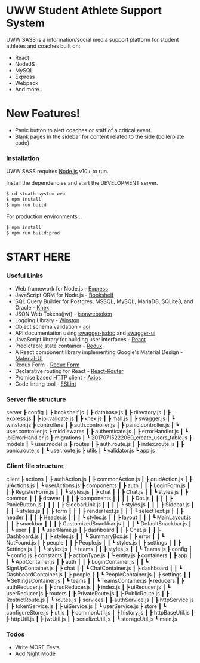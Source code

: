 # UWW Student Athlete Support System

UWW SASS is a information/social media support platform for student athletes and coaches built on:
  - React
  - NodeJS
  - MySQL
  - Express
  - Webpack
  - And more..

# New Features!
  - Panic button to alert coaches or staff of a critical event
  - Blank pages in the sidebar for content related to the side (boilerplate code)

### Installation

UWW SASS requires [Node.js](https://nodejs.org/) v10+ to run.

Install the dependencies and start the DEVELOPMENT server.

```sh
$ cd stuath-system-web
$ npm install
$ npm run build
```

For production environments...

```sh
$ npm install
$ npm run build:prod
```

# START HERE

### Useful Links
* Web framework for Node.js - [Express]
* JavaScript ORM for Node.js - [Bookshelf]
* SQL Query Builder for Postgres, MSSQL, MySQL, MariaDB, SQLite3, and Oracle - [Knex]
* JSON Web Tokens(jwt) - [jsonwebtoken]
* Logging Library - [Winston]
* Object schema validation - [Joi]
* API documentation using [swagger-jsdoc] and [swagger-ui]
* JavaScript library for building user interfaces - [React]
* Predictable state container - [Redux]
* A React component library implementing Google's Material Design - [Material-UI]
* Redux Form - [Redux Form]
* Declarative routing for React - [React-Router]
* Promise based HTTP client - [Axios]
* Code linting tool - [ESLint]

### Server file structure
server
 ┣ config 
 ┃ ┣ bookshelf.js
 ┃ ┣ database.js
 ┃ ┣ directory.js
 ┃ ┣ express.js
 ┃ ┣ joi.validate.js
 ┃ ┣ knex.js
 ┃ ┣ mail.js
 ┃ ┣ swagger.js
 ┃ ┗ winston.js
 ┣ controllers
 ┃ ┣ auth.controller.js
 ┃ ┣ panic.controller.js
 ┃ ┗ user.controller.js
 ┣ middlewares
 ┃ ┣ authenticate.js
 ┃ ┣ errorHandler.js
 ┃ ┗ joiErrorHandler.js
 ┣ migrations
 ┃ ┗ 20170715222060_create_users_table.js
 ┣ models
 ┃ ┗ user.model.js
 ┣ routes
 ┃ ┣ auth.route.js
 ┃ ┣ index.route.js
 ┃ ┣ panic.route.js
 ┃ ┗ user.route.js
 ┣ utils
 ┃ ┗ validator.js
 ┗ app.js

### Client file structure
client
 ┣ actions
 ┃ ┣ authAction.js
 ┃ ┣ commonAction.js
 ┃ ┣ crudAction.js
 ┃ ┣ uiActions.js
 ┃ ┗ userActions.js
 ┣ components
 ┃ ┣ auth
 ┃ ┃ ┣ LoginForm.js
 ┃ ┃ ┣ RegisterForm.js
 ┃ ┃ ┗ styles.js
 ┃ ┣ chat
 ┃ ┃ ┣ Chat.js
 ┃ ┃ ┗ styles.js
 ┃ ┣ common
 ┃ ┃ ┣ drawer
 ┃ ┃ ┃ ┣ components
 ┃ ┃ ┃ ┃ ┣ Dot.js
 ┃ ┃ ┃ ┃ ┣ PanicButton.js
 ┃ ┃ ┃ ┃ ┣ SidebarLink.js
 ┃ ┃ ┃ ┃ ┗ styles.js
 ┃ ┃ ┃ ┣ Sidebar.js
 ┃ ┃ ┃ ┗ styles.js
 ┃ ┃ ┣ form
 ┃ ┃ ┃ ┣ renderText.js
 ┃ ┃ ┃ ┗ selectText.js
 ┃ ┃ ┣ header
 ┃ ┃ ┃ ┣ Header.js
 ┃ ┃ ┃ ┗ styles.js
 ┃ ┃ ┣ layout
 ┃ ┃ ┃ ┗ MainLayout.js
 ┃ ┃ ┣ snackbar
 ┃ ┃ ┃ ┣ CustomizedSnackbar.js
 ┃ ┃ ┃ ┗ DefaultSnackbar.js
 ┃ ┃ ┗ user
 ┃ ┃ ┃ ┗ userName.js
 ┃ ┣ dashboard
 ┃ ┃ ┣ Chat.js
 ┃ ┃ ┣ Dashboard.js
 ┃ ┃ ┣ styles.js
 ┃ ┃ ┗ SummaryBox.js
 ┃ ┣ error
 ┃ ┃ ┗ NotFound.js
 ┃ ┣ people
 ┃ ┃ ┣ People.js
 ┃ ┃ ┗ styles.js
 ┃ ┣ settings
 ┃ ┃ ┣ Settings.js
 ┃ ┃ ┗ styles.js
 ┃ ┗ teams
 ┃ ┃ ┣ styles.js
 ┃ ┃ ┗ Teams.js
 ┣ config
 ┃ ┗ config.js
 ┣ constants
 ┃ ┣ actionType.js
 ┃ ┗ entity.js
 ┣ containers
 ┃ ┣ app
 ┃ ┃ ┗ AppContainer.js
 ┃ ┣ auth
 ┃ ┃ ┣ LoginContainer.js
 ┃ ┃ ┗ SignUpContainer.js
 ┃ ┣ chat
 ┃ ┃ ┗ ChatContainer.js
 ┃ ┣ dashboard
 ┃ ┃ ┗ DashboardContainer.js
 ┃ ┣ people
 ┃ ┃ ┗ PeopleContainer.js
 ┃ ┣ settings
 ┃ ┃ ┗ SettingsContainer.js
 ┃ ┗ teams
 ┃ ┃ ┗ TeamsContainer.js
 ┣ reducers
 ┃ ┣ authReducer.js
 ┃ ┣ crudReducer.js
 ┃ ┣ index.js
 ┃ ┣ uiReducer.js
 ┃ ┗ userReducer.js
 ┣ routers
 ┃ ┣ PrivateRoute.js
 ┃ ┣ PublicRoute.js
 ┃ ┣ RestrictRoute.js
 ┃ ┗ routes.js
 ┣ services
 ┃ ┣ authService.js
 ┃ ┣ httpService.js
 ┃ ┣ tokenService.js
 ┃ ┣ uiService.js
 ┃ ┗ userService.js
 ┣ store
 ┃ ┗ configureStore.js
 ┣ utils
 ┃ ┣ commonUtil.js
 ┃ ┣ history.js
 ┃ ┣ httpBaseUtil.js
 ┃ ┣ httpUtil.js
 ┃ ┣ jwtUtil.js
 ┃ ┣ serializeUtil.js
 ┃ ┗ storageUtil.js
 ┗ main.js

### 

### Todos

 - Write MORE Tests
 - Add Night Mode

[//]: #
   [Express]: <http://expressjs.com/>
   [Bookshelf]: <http://bookshelfjs.org/>
   [Knex]: <http://knexjs.org/>
   [jsonwebtoken]: <https://www.npmjs.com/package/jsonwebtoken>
   [Winston]: <https://www.npmjs.com/package/winston>
   [Joi]: <https://www.npmjs.com/package/joi>
   [swagger-jsdoc]: <https://www.npmjs.com/package/swagger-jsdoc>
   [swagger-ui]: <https://www.npmjs.com/package/swagger-ui>
   [React]: <https://facebook.github.io/react/>
   [Redux]: <http://redux.js.org/>
   [Material-UI]: <https://material-ui-1dab0.firebaseapp.com/>
   [Redux Form]: <http://redux-form.com/8.2.6/>
   [React-Router]: <https://reacttraining.com/react-router/>
   [Axios]: <https://github.com/mzabriskie/axios>
   [ESLint]: <http://eslint.org/>